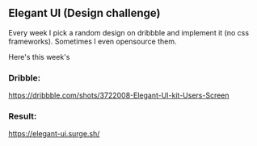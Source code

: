 ## Elegant UI (Design challenge)

Every week I pick a random design on dribbble and implement it (no css frameworks). Sometimes I even opensource them.

Here's this week's


### Dribble: 
https://dribbble.com/shots/3722008-Elegant-UI-kit-Users-Screen


### Result:
https://elegant-ui.surge.sh/
